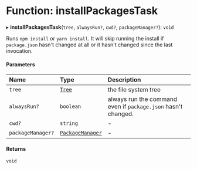 # Function: installPackagesTask

▸ **installPackagesTask**(`tree`, `alwaysRun?`, `cwd?`, `packageManager?`): `void`

Runs `npm install` or `yarn install`. It will skip running the install if
`package.json` hasn't changed at all or it hasn't changed since the last invocation.

#### Parameters

| Name              | Type                                                                         | Description                                                   |
| :---------------- | :--------------------------------------------------------------------------- | :------------------------------------------------------------ |
| `tree`            | [`Tree`](../../reference/core-api/devkit/documents/Tree)                     | the file system tree                                          |
| `alwaysRun?`      | `boolean`                                                                    | always run the command even if `package.json` hasn't changed. |
| `cwd?`            | `string`                                                                     | -                                                             |
| `packageManager?` | [`PackageManager`](../../reference/core-api/devkit/documents/PackageManager) | -                                                             |

#### Returns

`void`
